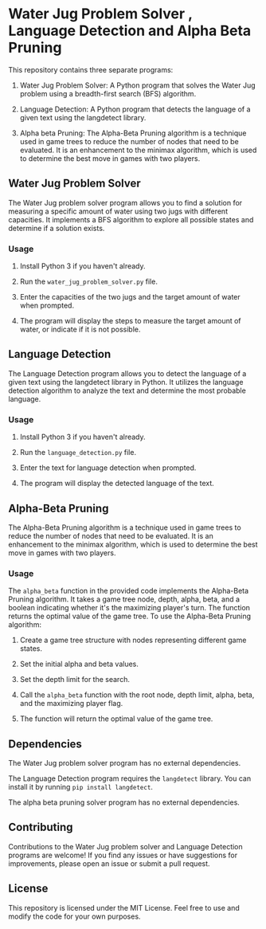 # Water Jug Problem Solver ,  Language Detection and Alpha Beta Pruning

This repository contains three separate programs:

1. Water Jug Problem Solver: A Python program that solves the Water Jug problem using a breadth-first search (BFS) algorithm.

2. Language Detection: A Python program that detects the language of a given text using the langdetect library.

3. Alpha beta Pruning: The Alpha-Beta Pruning algorithm is a technique used in game trees to reduce the number of nodes that need to be evaluated. It is an enhancement to the minimax algorithm, which is used to determine the best move in games with two players.

## Water Jug Problem Solver

The Water Jug problem solver program allows you to find a solution for measuring a specific amount of water using two jugs with different capacities. It implements a BFS algorithm to explore all possible states and determine if a solution exists.

### Usage

1. Install Python 3 if you haven't already.

2. Run the `water_jug_problem_solver.py` file.

3. Enter the capacities of the two jugs and the target amount of water when prompted.

4. The program will display the steps to measure the target amount of water, or indicate if it is not possible.

## Language Detection

The Language Detection program allows you to detect the language of a given text using the langdetect library in Python. It utilizes the language detection algorithm to analyze the text and determine the most probable language.

### Usage

1. Install Python 3 if you haven't already.

2. Run the `language_detection.py` file.

3. Enter the text for language detection when prompted.

4. The program will display the detected language of the text.

## Alpha-Beta Pruning

The Alpha-Beta Pruning algorithm is a technique used in game trees to reduce the number of nodes that need to be evaluated. It is an enhancement to the minimax algorithm, which is used to determine the best move in games with two players.

### Usage

The `alpha_beta` function in the provided code implements the Alpha-Beta Pruning algorithm. It takes a game tree node, depth, alpha, beta, and a boolean indicating whether it's the maximizing player's turn. The function returns the optimal value of the game tree.
To use the Alpha-Beta Pruning algorithm:

1. Create a game tree structure with nodes representing different game states.

2. Set the initial alpha and beta values.

3. Set the depth limit for the search.

4. Call the `alpha_beta` function with the root node, depth limit, alpha, beta, and the maximizing player flag.

5. The function will return the optimal value of the game tree.

## Dependencies

The Water Jug problem solver program has no external dependencies.

The Language Detection program requires the `langdetect` library. You can install it by running `pip install langdetect`.

The alpha beta pruning solver program has no external dependencies.

## Contributing

Contributions to the Water Jug problem solver and Language Detection programs are welcome! If you find any issues or have suggestions for improvements, please open an issue or submit a pull request.

## License

This repository is licensed under the MIT License. Feel free to use and modify the code for your own purposes.

